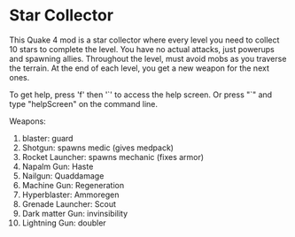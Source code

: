 # Star Collector

This Quake 4 mod is a star collector where every level you need to collect 10 stars to complete the level. You have no actual attacks, just powerups and spawning allies. 
Throughout the level, must avoid mobs as you traverse the terrain. At the end of each level, you get a new weapon for the next ones.

To get help, press 'f' then '\`' to access the help screen. Or press "\`" and type "helpScreen" on the command line. 

Weapons: <br />
1. blaster: guard<br />
2. Shotgun: spawns medic (gives medpack) <br />
3. Rocket Launcher: spawns mechanic (fixes armor)<br />
4. Napalm Gun: Haste <br />
5. Nailgun: Quaddamage<br />
6. Machine Gun: Regeneration<br />
7. Hyperblaster: Ammoregen<br />
8. Grenade Launcher: Scout<br />
9. Dark matter Gun: invinsibility <br />
10. Lightning Gun: doubler <br />

